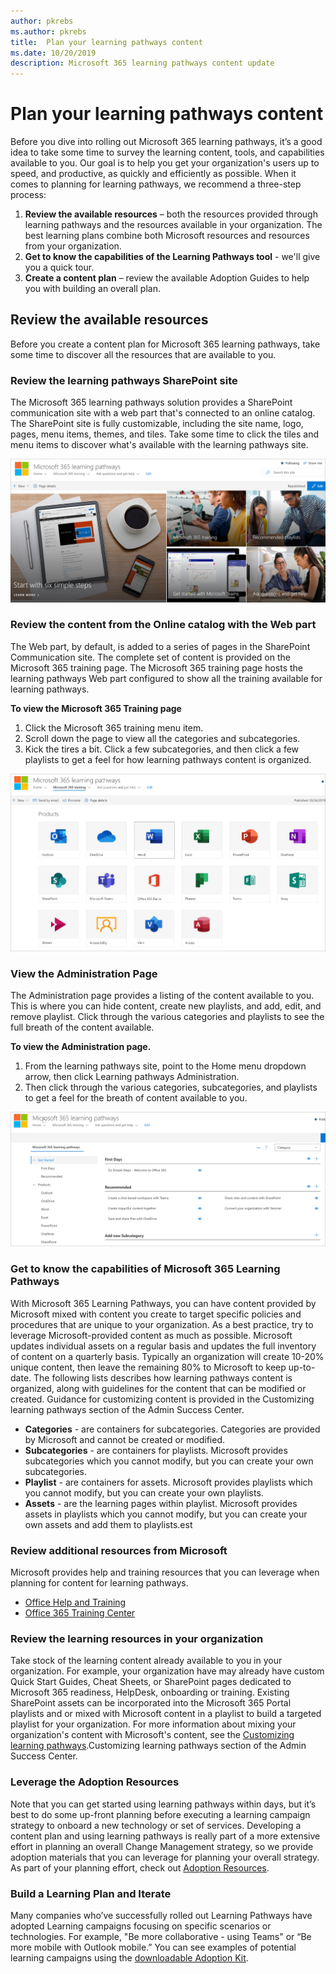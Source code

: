 ```yaml
---
author: pkrebs
ms.author: pkrebs
title:  Plan your learning pathways content
ms.date: 10/20/2019
description: Microsoft 365 learning pathways content update
---
```


# Plan your learning pathways content
Before you dive into rolling out Microsoft 365 learning pathways, it’s a good idea to take some time to survey the learning content, tools, and capabilities available to you. Our goal is to help you get your organization's users up to speed, and productive, as quickly and efficiently as possible. When it comes to planning for learning pathways, we recommend a three-step process:

1. **Review the available resources** – both the resources provided through learning pathways and the resources available in your organization. The best learning plans combine both Microsoft resources and resources from your organization.
2. **Get to know the capabilities of the Learning Pathways tool** - we'll give you a quick tour. 
3. **Create a content plan** – review the available Adoption Guides to help you with building an overall plan.

## Review the available resources
Before you create a content plan for Microsoft 365 learning pathways, take some time to discover all the resources that are available to you.  

### Review the learning pathways SharePoint site
The Microsoft 365 learning pathways solution provides a SharePoint communication site with a web part that's connected to an online catalog. The SharePoint site is fully customizable, including the site name, logo, pages, menu items, themes, and tiles. Take some time to click the tiles and menu items to discover what's available with the learning pathways site.

![cg-introducing.png](media/cg-introducing.png)

### Review the content from the Online catalog with the Web part
The Web part, by default, is added to a series of pages in the SharePoint Communication site. The complete set of content is provided on the Microsoft 365 training page. The Microsoft 365 training page hosts the learning pathways Web part configured to show all the training available for learning pathways. 

**To view the Microsoft 365 Training page**
1. Click the Microsoft 365 training menu item. 
1. Scroll down the page to view all the categories and subcategories.
2. Kick the tires a bit. Click a few subcategories, and then click a few playlists to get a feel for how learning pathways content is organized. 

![cg-adminsuccesscenterplan_01.png](media/cg-adminsuccesscenterplan_01.png)

### View the Administration Page
The Administration page provides a listing of the content available to you. This is where you can hide content, create new playlists, and add, edit, and remove playlist. Click through the various categories and playlists to see the full breath of the content available. 

**To view the Administration page.**
1. From the learning pathways site, point to the Home menu dropdown arrow, then click Learning pathways Administration.  
2. Then click through the various categories, subcategories, and playlists to get a feel for the breath of content available to you. 

![cg-adminsuccesscenterplan_02.png](media/cg-adminsuccesscenterplan_02.png)

### Get to know the capabilities of Microsoft 365 Learning Pathways
With Microsoft 365 Learning Pathways, you can have content provided by Microsoft mixed with content you create to target specific policies and procedures that are unique to your organization. As a best practice, try to leverage Microsoft-provided content as much as possible. Microsoft updates individual assets on a regular basis and updates the full inventory of content on a quarterly basis. Typically an organization will create 10-20% unique content, then leave the remaining 80% to Microsoft to keep up-to-date. The following lists describes how learning pathways content is organized, along with guidelines for the content that can be modified or created. Guidance for customizing content is provided in the Customizing learning pathways section of the Admin Success Center.

- **Categories** - are containers for subcategories. Categories are provided by Microsoft and cannot be created or modified.
- **Subcategories** - are containers for playlists. Microsoft provides subcategories which you cannot modify, but you can create your own subcategories. 
- **Playlist** - are containers for assets. Microsoft provides playlists which you cannot modify, but you can create your own playlists.  
- **Assets** - are the learning pages within playlist. Microsoft provides assets in playlists which you cannot modify, but you can create your own assets and add them to playlists.est

### Review additional resources from Microsoft
Microsoft provides help and training resources that you can leverage when planning for content for learning pathways.  

-  [Office Help and Training](https://support.office.com)
-  [Office 365 Training Center](https://support.office.com/office-training-center)

### Review the learning resources in your organization
Take stock of the learning content already available to you in your organization.
For example, your organization have may already have custom Quick Start Guides, Cheat Sheets, or SharePoint pages dedicated to Microsoft 365 readiness, HelpDesk, onboarding or training. Existing SharePoint assets can be incorporated into the Microsoft 365 Portal playlists and or mixed with Microsoft content in a playlist to build a targeted playlist for your organization. For more information about mixing your organization's content with Microsoft's content, see the [Customizing learning pathways](custom_overview.md).Customizing learning pathways section of the Admin Success Center.

### Leverage the Adoption Resources
Note that you can get started using learning pathways within days, but it’s best to do some up-front planning before executing a learning campaign strategy to onboard a new technology or set of services. Developing a content plan and using learning pathways is really part of a more extensive effort in planning an overall Change Management strategy, so we provide adoption materials that you can leverage for planning your overall strategy. As part of your planning effort, check out [Adoption Resources](https://resources.techcommunity.microsoft.com/adoption/).

### Build a Learning Plan and Iterate 
Many companies who’ve successfully rolled out Learning Pathways have adopted Learning campaigns focusing on specific scenarios or technologies. For example, "Be more collaborative - using Teams" or “Be more mobile with Outlook mobile.” You can see examples of potential learning campaigns using the [downloadable Adoption Kit](https://resources.techcommunity.microsoft.com/adoption/).


 

